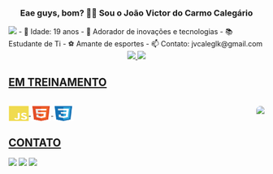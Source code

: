 ### <div align="center">Eae guys, bom? 🌹😎 Sou o João Victor do Carmo Calegário</div>

<img src="https://www.canva.com/design/DAE4imsdo3g/YhZUMIcsqylidrI_NCBKPA/view?utm_content=DAE4imsdo3g&utm_campaign=designshare&utm_medium=link&utm_source=shareyourdesignpanel">
- 🍳 Idade: 19 anos
- 🌹 Adorador de inovações e tecnologias
- 📚 Estudante de Ti
- ⚽ Amante de esportes
- 📫 Contato: jvcaleglk@gmail.com


<div align="center">
  <a href="https://github.com/jvcalegas">
  <img height="150em" src="https://github-readme-stats.vercel.app/api?username=jvcalegas&show_icons=true&theme=algolia&include_all_commits=true&count_private=true"/>
  <img height="150em" src="https://github-readme-stats.vercel.app/api/top-langs/?username=jvcalegas&layout=compact&langs_count=7&theme=algolia"/>
</div>
  
  ## EM TREINAMENTO
  
  <div style="display: inline_block"><br>
  <img align="center" alt="calega-Js" height="30" width="40" src="https://raw.githubusercontent.com/devicons/devicon/master/icons/javascript/javascript-plain.svg">
  <img align="center" alt="calega-HTML" height="30" width="40" src="https://raw.githubusercontent.com/devicons/devicon/master/icons/html5/html5-original.svg">
  <img align="center" alt="calega-CSS" height="30" width="40" src="https://raw.githubusercontent.com/devicons/devicon/master/icons/css3/css3-original.svg">
<img align="right" style="border-radius:50px;" height="150" src="https://media.giphy.com/media/9rtpurjbqiqZXbBBet/giphy.gif">
</div>

  
  ## CONTATO
  <div> 
  <a href="https://www.instagram.com/ocalegario/" target="_blank"><img src="https://img.shields.io/badge/-Instagram-%23E4405F?style=for-the-badge&logo=instagram&logoColor=white" target="_blank"></a>
  <a href = "mailto:jvcaleglk@gmail.com"><img src="https://img.shields.io/badge/-Gmail-%23333?style=for-the-badge&logo=gmail&logoColor=white" target="_blank"></a>
  <a href="https://www.linkedin.com/in/joão-victor-calegário-301779211/" target="_blank"><img src="https://img.shields.io/badge/-LinkedIn-%230077B5?style=for-the-badge&logo=linkedin&logoColor=white" target="_blank"></a> 
 
</div>
